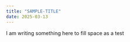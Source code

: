 ```yaml
---
title: "SAMPLE-TITLE"
date: 2025-03-13
---
```


I am writing something here to fill space as a test
